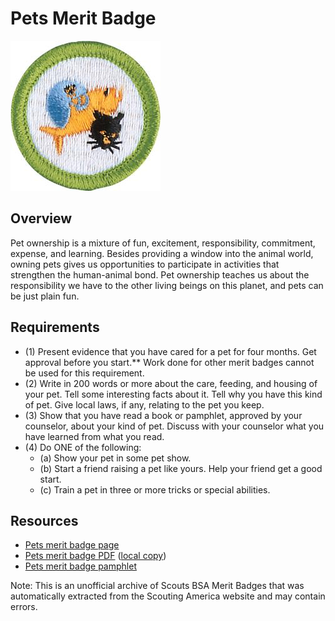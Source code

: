 

# Pets Merit Badge

![Pets Merit Badge](images/pets-merit-badge.jpg)

## Overview



Pet ownership is a mixture of fun, excitement, responsibility, commitment, expense, and learning. Besides providing a window into the animal world, owning pets gives us opportunities to participate in activities that strengthen the human-animal bond. Pet ownership teaches us about the responsibility we have to the other living beings on this planet, and pets can be just plain fun.

## Requirements

* (1) Present evidence that you have cared for a pet for four months. Get approval before you start.** Work done for other merit badges cannot be used for this requirement.
* (2) Write in 200 words or more about the care, feeding, and housing of your pet. Tell some interesting facts about it. Tell why you have this kind of pet. Give local laws, if any, relating to the pet you keep.
* (3) Show that you have read a book or pamphlet, approved by your counselor, about your kind of pet. Discuss with your counselor what you have learned from what you read.
* (4) Do ONE of the following:
    * (a) Show your pet in some pet show.
    * (b) Start a friend raising a pet like yours. Help your friend get a good start.
    * (c) Train a pet in three or more tricks or special abilities.




## Resources

- [Pets merit badge page](https://www.scouting.org/merit-badges/pets/)
- [Pets merit badge PDF](https://filestore.scouting.org/filestore/Merit_Badge_ReqandRes/Pamphlets/Pets_2024.pdf) ([local copy](files/pets-merit-badge.pdf))
- [Pets merit badge pamphlet](https://www.scoutshop.org/scouts-bsa-pets-merit-badge-pamphlet-662417.html)

Note: This is an unofficial archive of Scouts BSA Merit Badges that was automatically extracted from the Scouting America website and may contain errors.